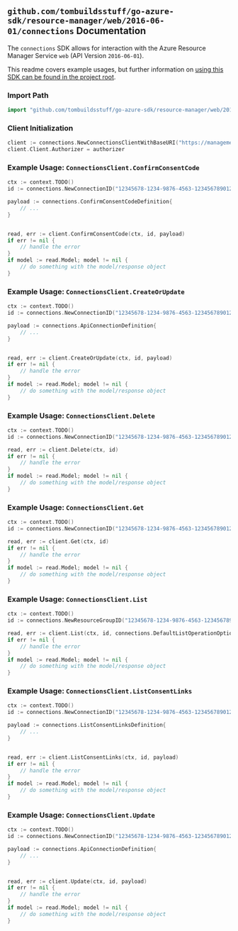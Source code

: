 
## `github.com/tombuildsstuff/go-azure-sdk/resource-manager/web/2016-06-01/connections` Documentation

The `connections` SDK allows for interaction with the Azure Resource Manager Service `web` (API Version `2016-06-01`).

This readme covers example usages, but further information on [using this SDK can be found in the project root](https://github.com/tombuildsstuff/go-azure-sdk/tree/main/docs).

### Import Path

```go
import "github.com/tombuildsstuff/go-azure-sdk/resource-manager/web/2016-06-01/connections"
```


### Client Initialization

```go
client := connections.NewConnectionsClientWithBaseURI("https://management.azure.com")
client.Client.Authorizer = authorizer
```


### Example Usage: `ConnectionsClient.ConfirmConsentCode`

```go
ctx := context.TODO()
id := connections.NewConnectionID("12345678-1234-9876-4563-123456789012", "example-resource-group", "connectionValue")

payload := connections.ConfirmConsentCodeDefinition{
	// ...
}


read, err := client.ConfirmConsentCode(ctx, id, payload)
if err != nil {
	// handle the error
}
if model := read.Model; model != nil {
	// do something with the model/response object
}
```


### Example Usage: `ConnectionsClient.CreateOrUpdate`

```go
ctx := context.TODO()
id := connections.NewConnectionID("12345678-1234-9876-4563-123456789012", "example-resource-group", "connectionValue")

payload := connections.ApiConnectionDefinition{
	// ...
}


read, err := client.CreateOrUpdate(ctx, id, payload)
if err != nil {
	// handle the error
}
if model := read.Model; model != nil {
	// do something with the model/response object
}
```


### Example Usage: `ConnectionsClient.Delete`

```go
ctx := context.TODO()
id := connections.NewConnectionID("12345678-1234-9876-4563-123456789012", "example-resource-group", "connectionValue")

read, err := client.Delete(ctx, id)
if err != nil {
	// handle the error
}
if model := read.Model; model != nil {
	// do something with the model/response object
}
```


### Example Usage: `ConnectionsClient.Get`

```go
ctx := context.TODO()
id := connections.NewConnectionID("12345678-1234-9876-4563-123456789012", "example-resource-group", "connectionValue")

read, err := client.Get(ctx, id)
if err != nil {
	// handle the error
}
if model := read.Model; model != nil {
	// do something with the model/response object
}
```


### Example Usage: `ConnectionsClient.List`

```go
ctx := context.TODO()
id := connections.NewResourceGroupID("12345678-1234-9876-4563-123456789012", "example-resource-group")

read, err := client.List(ctx, id, connections.DefaultListOperationOptions())
if err != nil {
	// handle the error
}
if model := read.Model; model != nil {
	// do something with the model/response object
}
```


### Example Usage: `ConnectionsClient.ListConsentLinks`

```go
ctx := context.TODO()
id := connections.NewConnectionID("12345678-1234-9876-4563-123456789012", "example-resource-group", "connectionValue")

payload := connections.ListConsentLinksDefinition{
	// ...
}


read, err := client.ListConsentLinks(ctx, id, payload)
if err != nil {
	// handle the error
}
if model := read.Model; model != nil {
	// do something with the model/response object
}
```


### Example Usage: `ConnectionsClient.Update`

```go
ctx := context.TODO()
id := connections.NewConnectionID("12345678-1234-9876-4563-123456789012", "example-resource-group", "connectionValue")

payload := connections.ApiConnectionDefinition{
	// ...
}


read, err := client.Update(ctx, id, payload)
if err != nil {
	// handle the error
}
if model := read.Model; model != nil {
	// do something with the model/response object
}
```
